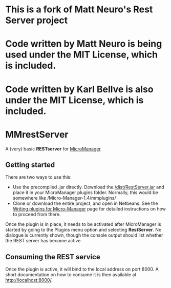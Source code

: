 

# This is a fork of Matt Neuro's Rest Server project

# Code written by Matt Neuro is being used under the MIT License, which is included.

# Code written by Karl Bellve is also under the MIT License, which is included.

# MMrestServer
A (very) basic **RESTserver** for [MicroManager](https://micro-manager.org/).

## Getting started
There are two ways to use this:

* Use the precompiled .jar directly.
    Download the [/dist/RestServer.jar](https://github.com/MattNeuro/MMrestServer/blob/master/dist/RestServer.jar) and place it in your MicroManager plugins folder. 
    Normally, this would be somewhere like /Micro-Manager-1.4/mmplugins/
* Clone or download the entire project, and open in Netbeans. 
    See the [Writing plugins for Micro-Manager](https://micro-manager.org/wiki/Writing_plugins_for_Micro-Manager) page for detailed instructions on how to proceed from there.

Once the plugin is in place, it needs to be activated after MicroManager is started by going to the Plugins menu option and selecting **RestServer**. 
No dialogue is currently shown, though the console output should list whether the REST server has become active.

## Consuming the REST service
Once the plugin is active, it will bind to the local address on port 8000. 
A short documentation on how to consume it is then available at [http://localhost:8000/](http://localhost:8000/). 



